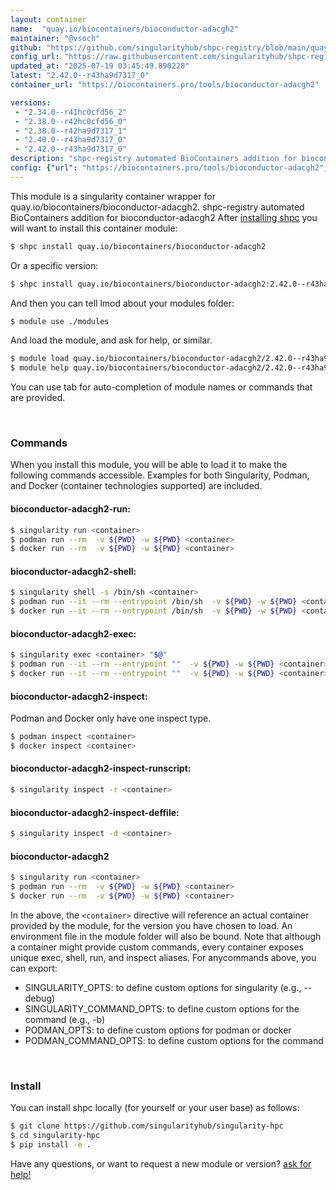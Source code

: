 ```yaml
---
layout: container
name:  "quay.io/biocontainers/bioconductor-adacgh2"
maintainer: "@vsoch"
github: "https://github.com/singularityhub/shpc-registry/blob/main/quay.io/biocontainers/bioconductor-adacgh2/container.yaml"
config_url: "https://raw.githubusercontent.com/singularityhub/shpc-registry/main/quay.io/biocontainers/bioconductor-adacgh2/container.yaml"
updated_at: "2025-07-19 03:45:49.890228"
latest: "2.42.0--r43ha9d7317_0"
container_url: "https://biocontainers.pro/tools/bioconductor-adacgh2"

versions:
 - "2.34.0--r41hc0cfd56_2"
 - "2.38.0--r42hc0cfd56_0"
 - "2.38.0--r42ha9d7317_1"
 - "2.40.0--r43ha9d7317_0"
 - "2.42.0--r43ha9d7317_0"
description: "shpc-registry automated BioContainers addition for bioconductor-adacgh2"
config: {"url": "https://biocontainers.pro/tools/bioconductor-adacgh2", "maintainer": "@vsoch", "description": "shpc-registry automated BioContainers addition for bioconductor-adacgh2", "latest": {"2.42.0--r43ha9d7317_0": "sha256:692cd27db0aedbea84a4a9678bf21b0501870dbf76bd8bf7457be7aeedcfc127"}, "tags": {"2.34.0--r41hc0cfd56_2": "sha256:367178eca470c1bcafbb75d7b03d7c22f2a5b8c07bb460aaa331c810af0891b3", "2.38.0--r42hc0cfd56_0": "sha256:7181554c55aa84f2829ace72cfe856596d2d1aa07e4f0e27737780eb910ae7cd", "2.38.0--r42ha9d7317_1": "sha256:0337828aa34ba6a65ea9c365907449a9b60714a4155d616ff0e6cc0d2b1e4b51", "2.40.0--r43ha9d7317_0": "sha256:4360cd47e3db2e712ae02903d0be1e09562d210017f1ae2085acf2074ca85c3a", "2.42.0--r43ha9d7317_0": "sha256:692cd27db0aedbea84a4a9678bf21b0501870dbf76bd8bf7457be7aeedcfc127"}, "docker": "quay.io/biocontainers/bioconductor-adacgh2"}
---
```


This module is a singularity container wrapper for quay.io/biocontainers/bioconductor-adacgh2.
shpc-registry automated BioContainers addition for bioconductor-adacgh2
After [installing shpc](#install) you will want to install this container module:


```bash
$ shpc install quay.io/biocontainers/bioconductor-adacgh2
```

Or a specific version:

```bash
$ shpc install quay.io/biocontainers/bioconductor-adacgh2:2.42.0--r43ha9d7317_0
```

And then you can tell lmod about your modules folder:

```bash
$ module use ./modules
```

And load the module, and ask for help, or similar.

```bash
$ module load quay.io/biocontainers/bioconductor-adacgh2/2.42.0--r43ha9d7317_0
$ module help quay.io/biocontainers/bioconductor-adacgh2/2.42.0--r43ha9d7317_0
```

You can use tab for auto-completion of module names or commands that are provided.

<br>

### Commands

When you install this module, you will be able to load it to make the following commands accessible.
Examples for both Singularity, Podman, and Docker (container technologies supported) are included.

#### bioconductor-adacgh2-run:

```bash
$ singularity run <container>
$ podman run --rm  -v ${PWD} -w ${PWD} <container>
$ docker run --rm  -v ${PWD} -w ${PWD} <container>
```

#### bioconductor-adacgh2-shell:

```bash
$ singularity shell -s /bin/sh <container>
$ podman run --it --rm --entrypoint /bin/sh  -v ${PWD} -w ${PWD} <container>
$ docker run --it --rm --entrypoint /bin/sh  -v ${PWD} -w ${PWD} <container>
```

#### bioconductor-adacgh2-exec:

```bash
$ singularity exec <container> "$@"
$ podman run --it --rm --entrypoint ""  -v ${PWD} -w ${PWD} <container> "$@"
$ docker run --it --rm --entrypoint ""  -v ${PWD} -w ${PWD} <container> "$@"
```

#### bioconductor-adacgh2-inspect:

Podman and Docker only have one inspect type.

```bash
$ podman inspect <container>
$ docker inspect <container>
```

#### bioconductor-adacgh2-inspect-runscript:

```bash
$ singularity inspect -r <container>
```

#### bioconductor-adacgh2-inspect-deffile:

```bash
$ singularity inspect -d <container>
```



#### bioconductor-adacgh2

```bash
$ singularity run <container>
$ podman run --rm  -v ${PWD} -w ${PWD} <container>
$ docker run --rm  -v ${PWD} -w ${PWD} <container>
```


In the above, the `<container>` directive will reference an actual container provided
by the module, for the version you have chosen to load. An environment file in the
module folder will also be bound. Note that although a container
might provide custom commands, every container exposes unique exec, shell, run, and
inspect aliases. For anycommands above, you can export:

 - SINGULARITY_OPTS: to define custom options for singularity (e.g., --debug)
 - SINGULARITY_COMMAND_OPTS: to define custom options for the command (e.g., -b)
 - PODMAN_OPTS: to define custom options for podman or docker
 - PODMAN_COMMAND_OPTS: to define custom options for the command

<br>

### Install

You can install shpc locally (for yourself or your user base) as follows:

```bash
$ git clone https://github.com/singularityhub/singularity-hpc
$ cd singularity-hpc
$ pip install -e .
```

Have any questions, or want to request a new module or version? [ask for help!](https://github.com/singularityhub/singularity-hpc/issues)
